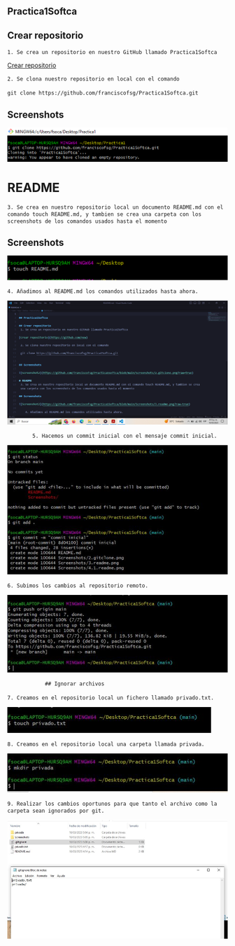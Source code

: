 
## Practica1Softca

## Crear repositorio
	1. Se crea un repositorio en nuestro GitHub llamado Practica1Softca

[Crear repositorio](https://github.com/new)

	2. Se clona nuestro repositorio en local con el comando

	git clone https://github.com/franciscofsg/Practica1Softca.git

    
## Screenshots

![Screenshot2](https://github.com/franciscofsg/Practica1Softca/blob/main/Screenshots/2.gitclone.png?raw=true)

# README
	3. Se crea en nuestro repositorio local un documento README.md con el comando touch README.md, y tambien se crea una carpeta con los screenshots de los comandos usados hasta el momento

## Screenshots

![Screenshot2](https://github.com/franciscofsg/Practica1Softca/blob/main/Screenshots/3.readme.png?raw=true)

    4. Añadimos al README.md los comandos utilizados hasta ahora.

![Screenshot4.1](https://github.com/franciscofsg/Practica1Softca/blob/main/Screenshots/4.1.readme.png?raw=true)

 			5. Hacemos un commit inicial con el mensaje commit inicial.

![Screenshot5](https://github.com/franciscofsg/Practica1Softca/blob/main/Screenshots/5.inic.png?raw=true)

    6. Subimos los cambios al repositorio remoto.

![Screenshot6](https://github.com/franciscofsg/Practica1Softca/blob/main/Screenshots/6.push.png?raw=true)

				## Ignorar archivos

    7. Creamos en el repositorio local un fichero llamado privado.txt.

![Screenshot7](https://github.com/franciscofsg/Practica1Softca/blob/main/Screenshots/7.priv.png?raw=true)

    8. Creamos en el repositorio local una carpeta llamada privada.

![Screenshot8](https://github.com/franciscofsg/Practica1Softca/blob/main/Screenshots/8.pri.png?raw=true)

    9. Realizar los cambios oportunos para que tanto el archivo como la carpeta sean ignorados por git.

![Screenshot9](https://github.com/franciscofsg/Practica1Softca/blob/main/Screenshots/9.ign.png?raw=true)



 

